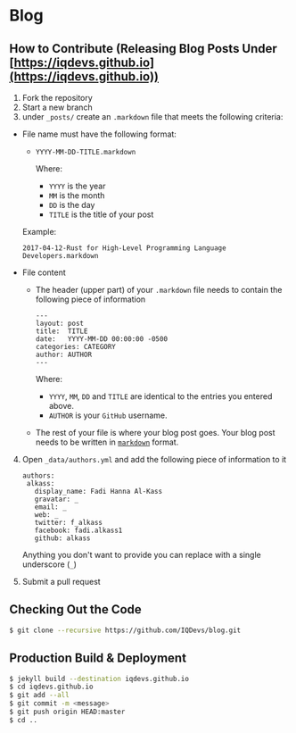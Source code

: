 # Blog

## How to Contribute (Releasing Blog Posts Under [https://iqdevs.github.io](https://iqdevs.github.io))
1. Fork the repository
2. Start a new branch
3. under `_posts/` create an `.markdown` file that meets the following criteria:
  * File name must have the following format:
    * `YYYY-MM-DD-TITLE.markdown`
    
      Where:
    
       * `YYYY` is the year
       * `MM` is the month
       * `DD` is the day
       * `TITLE` is the title of your post
      
     Example:
      
      `2017-04-12-Rust for High-Level Programming Language Developers.markdown`
  * File content
    * The header (upper part) of your `.markdown` file needs to contain the following piece of information
   
       ```
       ---
       layout: post
       title:  TITLE
       date:   YYYY-MM-DD 00:00:00 -0500
       categories: CATEGORY
       author: AUTHOR
       ---
      ```
     
      Where:
     
        * `YYYY`, `MM`, `DD` and `TITLE` are identical to the entries you entered above.
        * `AUTHOR` is your `GitHub` username.
     
    * The rest of your file is where your blog post goes. Your blog post needs to be written in [`markdown`](https://github.com/adam-p/markdown-here/wiki/Markdown-Cheatsheet) format.

4. Open `_data/authors.yml` and add the following piece of information to it

    ```
    authors:
     alkass:
       display_name: Fadi Hanna Al-Kass
       gravatar: _
       email: _
       web: _
       twitter: f_alkass
       facebook: fadi.alkass1
       github: alkass
    ```
   Anything you don't want to provide you can replace with a single underscore (`_`)

5. Submit a pull request

## Checking Out the Code
```bash
$ git clone --recursive https://github.com/IQDevs/blog.git
```

## Production Build & Deployment

```bash
$ jekyll build --destination iqdevs.github.io
$ cd iqdevs.github.io
$ git add --all
$ git commit -m <message>
$ git push origin HEAD:master 
$ cd ..
```
